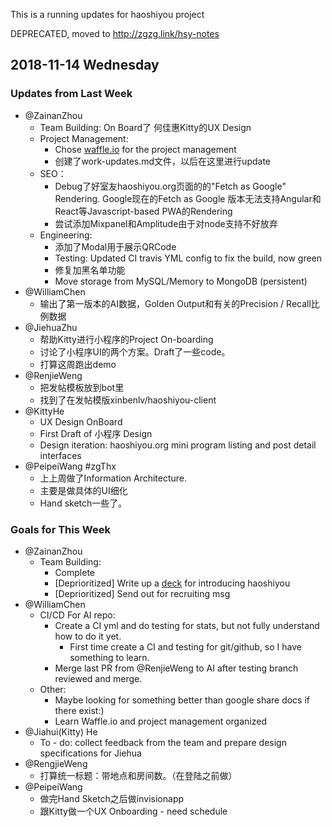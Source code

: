 This is a running updates for haoshiyou project

DEPRECATED, moved to http://zgzg.link/hsy-notes

## 2018-11-14 Wednesday


### Updates from Last Week 

*   @ZainanZhou
    *   Team Building: On Board了 何佳惠Kitty的UX Design
    *   Project Management:
        *   Chose [waffle.io](waffle.io) for the project management
        *   创建了work-updates.md文件，以后在这里进行update
    *   SEO：
        *   Debug了好室友haoshiyou.org页面的的"Fetch as Google" Rendering. Google现在的Fetch as Google 版本无法支持Angular和React等Javascript-based PWA的Rendering
        *   尝试添加Mixpanel和Amplitude由于对node支持不好放弃
    *   Engineering:
        *   添加了Modal用于展示QRCode
        *   Testing: Updated CI travis YML config to fix the build, now green
        *   修复加黑名单功能
        *   Move storage from MySQL/Memory to MongoDB (persistent)
*   @WilliamChen
    *   输出了第一版本的AI数据，Golden Output和有关的Precision / Recall比例数据
*   @JiehuaZhu
    *   帮助Kitty进行小程序的Project On-boarding
    *   讨论了小程序UI的两个方案。Draft了一些code。
    *   打算这周跑出demo
*   @RenjieWeng
    *   把发帖模板放到bot里
    *   找到了在发帖模版xinbenlv/haoshiyou-client
*   @KittyHe
    *   UX Design OnBoard
    *   First Draft of 小程序 Design
    *   Design iteration: haoshiyou.org mini program listing and post detail interfaces
*   @PeipeiWang #zgThx
    *   上上周做了Information Architecture.
    *   主要是做具体的UI细化
    *   Hand sketch一些了。


### Goals for This Week



*   @ZainanZhou
    *   Team Building: 
        *   Complete
        *   [Deprioritized] Write up a [deck](https://docs.google.com/presentation/d/1HAcNUsavXfLFmM2jVEHtWmETPvM0YwBMD3CXQOB6pJ0/edit#slide=id.p) for introducing haoshiyou 
        *   [Deprioritized] Send out for recruiting msg
*   @WilliamChen
    *   CI/CD For AI repo:
        *   Create a CI yml and do testing for stats, but not fully understand how to do it yet.
            *   First time create a CI and testing for git/github, so I have something to learn.
        *   Merge last PR from @RenjieWeng to AI after testing branch reviewed and merge.
    *   Other:
        *   Maybe looking for something better than google share docs if there exist:)
        *   Learn Waffle.io and project management organized
*   @Jiahui(Kitty) He
    *   To - do: collect feedback from the team and prepare design specifications for Jiehua 
*   @RengjieWeng
    *   打算统一标题：带地点和房间数。（在登陆之前做）
*   @PeipeiWang
    *   做完Hand Sketch之后做invisionapp
    *   跟Kitty做一个UX Onboarding - need schedule
